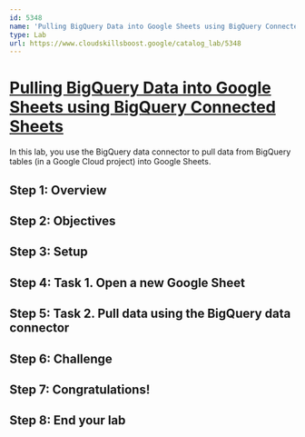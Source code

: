 ```yaml
---
id: 5348
name: 'Pulling BigQuery Data into Google Sheets using BigQuery Connected Sheets'
type: Lab
url: https://www.cloudskillsboost.google/catalog_lab/5348
---
```


# [Pulling BigQuery Data into Google Sheets using BigQuery Connected Sheets](https://www.cloudskillsboost.google/catalog_lab/5348)

In this lab, you use the BigQuery data connector to pull data from BigQuery tables (in a Google Cloud project) into Google Sheets.

## Step 1: Overview

## Step 2: Objectives

## Step 3: Setup

## Step 4: Task 1. Open a new Google Sheet

## Step 5: Task 2. Pull data using the BigQuery data connector

## Step 6: Challenge

## Step 7: Congratulations!

## Step 8: End your lab
